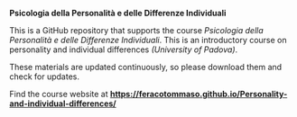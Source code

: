 **Psicologia della Personalità e delle Differenze Individuali**

This is a GitHub repository that supports the course *Psicologia della Personalità e delle Differenze Individuali*. This is an introductory course on personality and individual differences *(University of Padova)*.

These materials are updated continuously, so please download them and check for updates.

Find the course website at **<a href="https://feracotommaso.github.io/Personality-and-individual-differences/" target="_blank">https://feracotommaso.github.io/Personality-and-individual-differences/</a>**

